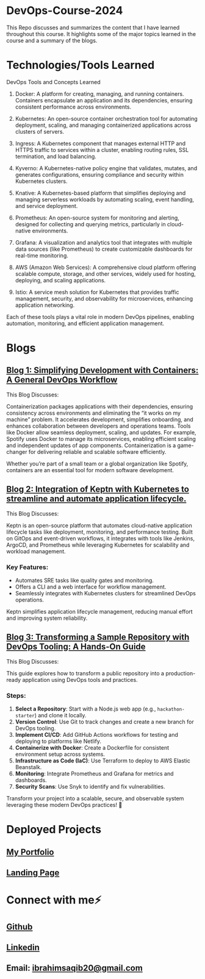 # DevOps-Course-2024
This Repo discusses and summarizes the content that I have learned throughout this course. It highlights some of the major topics learned in the course and a summary of the blogs.
# Technologies/Tools Learned
DevOps Tools and Concepts Learned
1. Docker:
A platform for creating, managing, and running containers. Containers encapsulate an application and its dependencies, ensuring consistent performance across environments.

2. Kubernetes:
An open-source container orchestration tool for automating deployment, scaling, and managing containerized applications across clusters of servers.

3. Ingress:
A Kubernetes component that manages external HTTP and HTTPS traffic to services within a cluster, enabling routing rules, SSL termination, and load balancing.

4. Kyverno:
A Kubernetes-native policy engine that validates, mutates, and generates configurations, ensuring compliance and security within Kubernetes clusters.

5. Knative:
A Kubernetes-based platform that simplifies deploying and managing serverless workloads by automating scaling, event handling, and service deployment.

6. Prometheus:
An open-source system for monitoring and alerting, designed for collecting and querying metrics, particularly in cloud-native environments.

7. Grafana:
A visualization and analytics tool that integrates with multiple data sources (like Prometheus) to create customizable dashboards for real-time monitoring.

8. AWS (Amazon Web Services):
A comprehensive cloud platform offering scalable compute, storage, and other services, widely used for hosting, deploying, and scaling applications.

9. Istio:
A service mesh solution for Kubernetes that provides traffic management, security, and observability for microservices, enhancing application networking.

Each of these tools plays a vital role in modern DevOps pipelines, enabling automation, monitoring, and efficient application management.

# Blogs
## [Blog 1: Simplifying Development with Containers: A General DevOps Workflow ](https://medium.com/@ibrahimsaqib20/simplifying-development-with-containers-a-general-devops-workflow-bcd0f5156c22)
This Blog Discusses:

Containerization packages applications with their dependencies, ensuring consistency across environments and eliminating the “it works on my machine” problem. It accelerates development, simplifies onboarding, and enhances collaboration between developers and operations teams. Tools like Docker allow seamless deployment, scaling, and updates. For example, Spotify uses Docker to manage its microservices, enabling efficient scaling and independent updates of app components. Containerization is a game-changer for delivering reliable and scalable software efficiently.

Whether you’re part of a small team or a global organization like Spotify, containers are an essential tool for modern software development.

## [Blog 2: Integration of Keptn with Kubernetes to streamline and automate application lifecycle. ](https://medium.com/@ibrahimsaqib20/integration-of-keptn-with-kubernetes-to-streamline-and-automate-application-lifecycle-77d69b864643)
This Blog Discusses:

Keptn is an open-source platform that automates cloud-native application lifecycle tasks like deployment, monitoring, and performance testing. Built on GitOps and event-driven workflows, it integrates with tools like Jenkins, ArgoCD, and Prometheus while leveraging Kubernetes for scalability and workload management. 

### Key Features:
- Automates SRE tasks like quality gates and monitoring.
- Offers a CLI and a web interface for workflow management.
- Seamlessly integrates with Kubernetes clusters for streamlined DevOps operations.

Keptn simplifies application lifecycle management, reducing manual effort and improving system reliability. 

## [Blog 3: Transforming a Sample Repository with DevOps Tooling: A Hands-On Guide ](https://medium.com/@ibrahimsaqib20/transforming-a-sample-repository-with-devops-tooling-a-hands-on-guide-cc3168fc63c2)
This Blog Discusses:

This guide explores how to transform a public repository into a production-ready application using DevOps tools and practices.

### Steps:
1. **Select a Repository**: Start with a Node.js web app (e.g., `hackathon-starter`) and clone it locally.
2. **Version Control**: Use Git to track changes and create a new branch for DevOps tooling.
3. **Implement CI/CD**: Add GitHub Actions workflows for testing and deploying to platforms like Netlify.
4. **Containerize with Docker**: Create a Dockerfile for consistent environment setup across systems.
5. **Infrastructure as Code (IaC)**: Use Terraform to deploy to AWS Elastic Beanstalk.
6. **Monitoring**: Integrate Prometheus and Grafana for metrics and dashboards.
7. **Security Scans**: Use Snyk to identify and fix vulnerabilities.

Transform your project into a scalable, secure, and observable system leveraging these modern DevOps practices! 🚀

# Deployed Projects
## [My Portfolio](https://ibrahim777portfolio.netlify.app/)
## [Landing Page](https://syndicatedev.netlify.app/)

# Connect with me⚡

## [Github](https://github.com/ibrahimsqb)
## [Linkedin](https://www.linkedin.com/in/ibrahim-saqib-62003427b/)
## Email: ibrahimsaqib20@gmail.com
